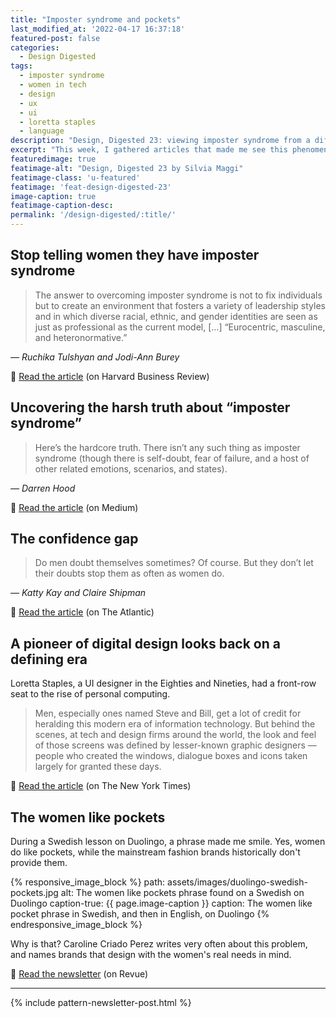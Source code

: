 ```yaml
---
title: "Imposter syndrome and pockets"
last_modified_at: '2022-04-17 16:37:18'
featured-post: false
categories:
  - Design Digested
tags:
  - imposter syndrome
  - women in tech
  - design
  - ux
  - ui
  - loretta staples
  - language
description: "Design, Digested 23: viewing imposter syndrome from a different perspective. Loretta Staples and women need pockets."
excerpt: "This week, I gathered articles that made me see this phenomenon from a different perspective. Time to reframe. And pockets. Women need pockets."
featuredimage: true
featimage-alt: "Design, Digested 23 by Silvia Maggi"
featimage-class: 'u-featured'
featimage: 'feat-design-digested-23'
image-caption: true
featimage-caption-desc: 
permalink: '/design-digested/:title/'
---
```

## Stop telling women they have imposter syndrome

> The answer to overcoming imposter syndrome is not to fix individuals but to create an environment that fosters a variety of leadership styles and in which diverse racial, ethnic, and gender identities are seen as just as professional as the current model, [&hellip;] “Eurocentric, masculine, and heteronormative.”
>
<cite>— Ruchika Tulshyan and Jodi-Ann Burey</cite>

<p class="detached">🔗 <a href="https://hbr.org/2021/02/stop-telling-women-they-have-imposter-syndrome">Read the article</a> (on Harvard Business Review)</p>

## Uncovering the harsh truth about &ldquo;imposter syndrome&rdquo;

> Here’s the hardcore truth. There isn’t any such thing as imposter syndrome (though there is self-doubt, fear of failure, and a host of other related emotions, scenarios, and states).
> 
<cite>— Darren Hood</cite>

<p class="detached">🔗 <a href="https://uxuncensored.medium.com/uncovering-the-harsh-truth-about-imposter-syndrome-5dbf48304d06">Read the article</a> (on Medium)</p>

## The confidence gap

> Do men doubt themselves sometimes? Of course. But they don’t let their doubts stop them as often as women do.
> 
<cite>— Katty Kay and Claire Shipman</cite>

<p class="detached">🔗 <a href="https://www.theatlantic.com/magazine/archive/2014/05/the-confidence-gap/359815/">Read the article</a> (on The Atlantic)</p>

## A pioneer of digital design looks back on a defining era

Loretta Staples, a UI designer in the Eighties and Nineties, had a front-row seat to the rise of personal computing.

> Men, especially ones named Steve and Bill, get a lot of credit for heralding this modern era of information technology. But behind the scenes, at tech and design firms around the world, the look and feel of those screens was defined by lesser-known graphic designers — people who created the windows, dialogue boxes and icons taken largely for granted these days.

<p class="detached">🔗 <a href="https://www.nytimes.com/2021/03/18/style/loretta-staples-ui-design.html">Read the article</a> (on The New York Times)</p>

## The women like pockets

During a Swedish lesson on Duolingo, a phrase made me smile. Yes, women do like pockets, while the mainstream fashion brands historically don't provide them.

{% responsive_image_block %}
  path: assets/images/duolingo-swedish-pockets.jpg
  alt: The women like pockets phrase found on a Swedish on Duolingo
  caption-true: {{ page.image-caption }}
  caption: The women like pocket phrase in Swedish, and then in English, on Duolingo
{% endresponsive_image_block %}

Why is that? Caroline Criado Perez writes very often about this problem, and names brands that design with the women's real needs in mind.

<p class="detached">🔗 <a href="https://newsletter.carolinecriadoperez.com/issues/invisible-women-confessions-of-a-pocket-addict-807610">Read the newsletter</a> (on Revue)</p>

---

{% include pattern-newsletter-post.html %}